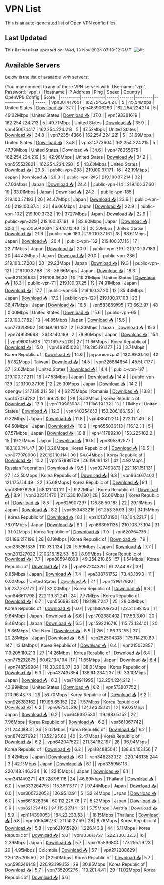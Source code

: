 # VPN List

This is an auto-generated list of Open VPN config files.

## Last Updated

This list was last updated on: Wed, 13 Nov 2024 07:18:32 GMT.
![Alt](https://repobeats.axiom.co/api/embed/186b98318ef1479477931607c1ad7d823f12451f.svg "Repobeats analytics image")

## Available Servers

Below is the list of available VPN servers:

(You may connect to any of these VPN servers with: Username: 'vpn', Password: 'vpn'.)
| Hostname | IP Address | Ping | Speed | Country | OpenVPN Config | Score |
|----------|------------|------|-------|---------|----------------| ----- |
| vpn301447651 | 162.254.224.217 | 5 | 45.54Mbps | United States | [Download 📥](./configs/server_0_US.ovpn) | 37.7 |
| vpn486906280 | 162.254.224.214 | 5 | 49.02Mbps | United States | [Download 📥](./configs/server_1_US.ovpn) | 37.0 |
| vpn593381619 | 162.254.224.213 | 5 | 49.71Mbps | United States | [Download 📥](./configs/server_2_US.ovpn) | 35.9 |
| vpn450074417 | 162.254.224.218 | 5 | 47.52Mbps | United States | [Download 📥](./configs/server_3_US.ovpn) | 34.8 |
| vpn723544366 | 162.254.224.221 | 5 | 31.99Mbps | United States | [Download 📥](./configs/server_4_US.ovpn) | 34.8 |
| vpn314773604 | 162.254.224.215 | 5 | 47.79Mbps | United States | [Download 📥](./configs/server_5_US.ovpn) | 34.6 |
| vpn476355675 | 162.254.224.219 | 5 | 42.98Mbps | United States | [Download 📥](./configs/server_6_US.ovpn) | 34.2 |
| vpn555522821 | 162.254.224.220 | 5 | 43.60Mbps | United States | [Download 📥](./configs/server_7_US.ovpn) | 29.3 |
| public-vpn-238 | 219.100.37.171 | 16 | 42.19Mbps | Japan | [Download 📥](./configs/server_8_JP.ovpn) | 26.3 |
| public-vpn-205 | 219.100.37.214 | 32 | 47.03Mbps | Japan | [Download 📥](./configs/server_9_JP.ovpn) | 24.4 |
| public-vpn-114 | 219.100.37.60 | 19 | 33.01Mbps | Japan | [Download 📥](./configs/server_10_JP.ovpn) | 24.3 |
| public-vpn-185 | 219.100.37.193 | 26 | 94.47Mbps | Japan | [Download 📥](./configs/server_11_JP.ovpn) | 23.6 |
| public-vpn-40 | 219.100.37.4 | 23 | 46.06Mbps | Japan | [Download 📥](./configs/server_12_JP.ovpn) | 22.9 |
| public-vpn-102 | 219.100.37.32 | 19 | 37.27Mbps | Japan | [Download 📥](./configs/server_13_JP.ovpn) | 22.9 |
| public-vpn-229 | 219.100.37.191 | 8 | 83.60Mbps | Japan | [Download 📥](./configs/server_14_JP.ovpn) | 22.6 |
| vpn395846684 | 24.17.113.48 | 2 | 36.53Mbps | United States | [Download 📥](./configs/server_15_US.ovpn) | 21.6 |
| public-vpn-183 | 219.100.37.161 | 18 | 88.61Mbps | Japan | [Download 📥](./configs/server_16_JP.ovpn) | 20.4 |
| public-vpn-132 | 219.100.37.115 | 17 | 22.71Mbps | Japan | [Download 📥](./configs/server_17_JP.ovpn) | 20.0 |
| public-vpn-219 | 219.100.37.183 | 20 | 44.42Mbps | Japan | [Download 📥](./configs/server_18_JP.ovpn) | 20.0 |
| public-vpn-236 | 219.100.37.203 | 23 | 29.23Mbps | Japan | [Download 📥](./configs/server_19_JP.ovpn) | 19.3 |
| public-vpn-121 | 219.100.37.88 | 18 | 36.66Mbps | Japan | [Download 📥](./configs/server_20_JP.ovpn) | 18.3 |
| vpn621408543 | 216.106.36.32 | 16 | 19.21Mbps | United States | [Download 📥](./configs/server_21_US.ovpn) | 18.3 |
| public-vpn-71 | 219.100.37.25 | 19 | 74.91Mbps | Japan | [Download 📥](./configs/server_22_JP.ovpn) | 17.7 |
| public-vpn-55 | 219.100.37.20 | 12 | 35.43Mbps | Japan | [Download 📥](./configs/server_23_JP.ovpn) | 17.2 |
| public-vpn-129 | 219.100.37.103 | 23 | 36.47Mbps | Japan | [Download 📥](./configs/server_24_JP.ovpn) | 16.5 |
| vpn583859995 | 73.66.2.97 | 48 | 0.00Mbps | United States | [Download 📥](./configs/server_25_US.ovpn) | 15.6 |
| public-vpn-65 | 219.100.37.82 | 13 | 44.85Mbps | Japan | [Download 📥](./configs/server_26_JP.ovpn) | 15.5 |
| vpn773218902 | 90.149.191.152 | 2 | 6.33Mbps | Japan | [Download 📥](./configs/server_27_JP.ovpn) | 15.3 |
| vpn749139698 | 36.13.140.189 | 2 | 78.90Mbps | Japan | [Download 📥](./configs/server_28_JP.ovpn) | 15.1 |
| vpn960015618 | 121.169.75.206 | 27 | 11.66Mbps | Korea Republic of | [Download 📥](./configs/server_29_KR.ovpn) | 15.0 |
| vpn498151023 | 119.205.191.177 | 33 | 3.71Mbps | Korea Republic of | [Download 📥](./configs/server_30_KR.ovpn) | 14.6 |
| jayporeonvpn2 | 122.99.21.46 | 42 | 57.82Mbps | Taiwan | [Download 📥](./configs/server_31_TW.ovpn) | 14.5 |
| vpn326864654 | 45.51.7.177 | 37 | 2.62Mbps | United States | [Download 📥](./configs/server_32_US.ovpn) | 14.4 |
| public-vpn-197 | 219.100.37.211 | 16 | 47.53Mbps | Japan | [Download 📥](./configs/server_33_JP.ovpn) | 14.4 |
| public-vpn-139 | 219.100.37.105 | 12 | 25.30Mbps | Japan | [Download 📥](./configs/server_34_JP.ovpn) | 14.2 |
| opengw | 217.138.212.58 | 4 | 62.75Mbps | Romania | [Download 📥](./configs/server_35_RO.ovpn) | 13.8 |
| vpn147034282 | 121.169.25.181 | 28 | 8.52Mbps | Korea Republic of | [Download 📥](./configs/server_36_KR.ovpn) | 12.8 |
| vpn139966984 | 131.106.19.102 | 18 | 1.11Mbps | United States | [Download 📥](./configs/server_37_US.ovpn) | 12.3 |
| vpn440254653 | 153.206.166.153 | 6 | 0.32Mbps | Japan | [Download 📥](./configs/server_38_JP.ovpn) | 11.8 |
| vpn488412214 | 222.11.1.40 | 8 | 64.50Mbps | Japan | [Download 📥](./configs/server_39_JP.ovpn) | 10.9 |
| vpn655036513 | 116.12.3.1 | 5 | 87.57Mbps | Japan | [Download 📥](./configs/server_40_JP.ovpn) | 10.8 |
| vpn411789230 | 153.225.102.2 | 15 | 19.25Mbps | Japan | [Download 📥](./configs/server_41_JP.ovpn) | 10.5 |
| vpn305892577 | 183.100.144.47 | 30 | 3.26Mbps | Korea Republic of | [Download 📥](./configs/server_42_KR.ovpn) | 10.5 |
| vpn977978908 | 220.121.10.114 | 30 | 54.64Mbps | Korea Republic of | [Download 📥](./configs/server_43_KR.ovpn) | 10.2 |
| vpn157990709 | 46.191.191.121 | 42 | 4.92Mbps | Russian Federation | [Download 📥](./configs/server_44_RU.ovpn) | 9.5 |
| vpn927490873 | 221.161.151.131 | 27 | 43.50Mbps | Korea Republic of | [Download 📥](./configs/server_45_KR.ovpn) | 9.3 |
| vpn964667403 | 121.175.154.49 | 22 | 35.68Mbps | Korea Republic of | [Download 📥](./configs/server_46_KR.ovpn) | 9.1 |
| vpn189828256 | 58.121.101.111 | - | 9.22Mbps | Korea Republic of | [Download 📥](./configs/server_47_KR.ovpn) | 8.9 |
| vpn302315470 | 211.230.10.180 | 28 | 52.66Mbps | Korea Republic of | [Download 📥](./configs/server_48_KR.ovpn) | 8.6 |
| vpn629907297 | 126.88.50.188 | 22 | 29.19Mbps | Japan | [Download 📥](./configs/server_49_JP.ovpn) | 8.2 |
| vpn853433216 | 61.253.39.93 | 39 | 34.15Mbps | Korea Republic of | [Download 📥](./configs/server_50_KR.ovpn) | 8.1 |
| vpn101373190 | 118.104.221.7 | 6 | 73.01Mbps | Japan | [Download 📥](./configs/server_51_JP.ovpn) | 8.1 |
| vpn863051138 | 210.103.73.104 | 31 | 31.02Mbps | Korea Republic of | [Download 📥](./configs/server_52_KR.ovpn) | 7.9 |
| vpn820764736 | 121.186.217.196 | 28 | 8.19Mbps | Korea Republic of | [Download 📥](./configs/server_53_KR.ovpn) | 7.9 |
| vpn235261335 | 110.93.1.134 | 28 | 5.59Mbps | Japan | [Download 📥](./configs/server_54_JP.ovpn) | 7.7 |
| vpn201227022 | 210.216.152.53 | 50 | 8.99Mbps | Korea Republic of | [Download 📥](./configs/server_55_KR.ovpn) | 7.7 |
| vpn885946898 | 49.254.210.65 | 57 | 1.54Mbps | Korea Republic of | [Download 📥](./configs/server_56_KR.ovpn) | 7.5 |
| vpn937204326 | 61.27.44.87 | 39 | 8.85Mbps | Japan | [Download 📥](./configs/server_57_JP.ovpn) | 7.4 |
| vpn338761752 | 73.43.189.3 | 11 | 0.00Mbps | United States | [Download 📥](./configs/server_58_US.ovpn) | 7.4 |
| vpn439917920 | 58.237.237.172 | 37 | 32.00Mbps | Korea Republic of | [Download 📥](./configs/server_59_KR.ovpn) | 6.8 |
| vpn846611798 | 222.119.31.241 | 24 | 7.77Mbps | Korea Republic of | [Download 📥](./configs/server_60_KR.ovpn) | 6.7 |
| vpn556992420 | 119.198.7.247 | 25 | 28.03Mbps | Korea Republic of | [Download 📥](./configs/server_61_KR.ovpn) | 6.6 |
| vpn188709733 | 122.211.89.156 | 1 | 9.64Mbps | Japan | [Download 📥](./configs/server_62_JP.ovpn) | 6.6 |
| vpn702380402 | 117.53.3.60 | 20 | 8.46Mbps | Japan | [Download 📥](./configs/server_63_JP.ovpn) | 6.5 |
| vpn592216710 | 115.73.134.101 | 20 | 5.86Mbps | Viet Nam | [Download 📥](./configs/server_64_VN.ovpn) | 6.5 |
| 2i6 | 1.66.33.155 | 27 | 20.28Mbps | Japan | [Download 📥](./configs/server_65_JP.ovpn) | 6.5 |
| vpn252504308 | 175.114.210.69 | 147 | 13.13Mbps | Korea Republic of | [Download 📥](./configs/server_66_KR.ovpn) | 6.4 |
| vpn215052857 | 119.205.110.213 | 27 | 14.26Mbps | Korea Republic of | [Download 📥](./configs/server_67_KR.ovpn) | 6.4 |
| vpn775232875 | 60.62.134.194 | 17 | 11.65Mbps | Japan | [Download 📥](./configs/server_68_JP.ovpn) | 6.4 |
| vpn748729984 | 118.33.206.37 | 28 | 38.03Mbps | Korea Republic of | [Download 📥](./configs/server_69_KR.ovpn) | 6.3 |
| vpn437437354 | 138.64.234.237 | 9 | 33.10Mbps | Japan | [Download 📥](./configs/server_70_JP.ovpn) | 6.3 |
| vpn748911995 | 162.254.224.212 | - | 43.99Mbps | United States | [Download 📥](./configs/server_71_US.ovpn) | 6.2 |
| vpn573807752 | 210.96.48.73 | 29 | 53.70Mbps | Korea Republic of | [Download 📥](./configs/server_72_KR.ovpn) | 6.2 |
| vpn926383162 | 119.198.65.152 | 22 | 7.57Mbps | Korea Republic of | [Download 📥](./configs/server_73_KR.ovpn) | 6.2 |
| vpn697202516 | 124.18.222.121 | 10 | 69.03Mbps | Japan | [Download 📥](./configs/server_74_JP.ovpn) | 6.2 |
| vpn649337533 | 119.198.65.152 | 22 | 7.96Mbps | Korea Republic of | [Download 📥](./configs/server_75_KR.ovpn) | 6.2 |
| vpn561067742 | 211.244.188.3 | 36 | 9.02Mbps | Korea Republic of | [Download 📥](./configs/server_76_KR.ovpn) | 6.2 |
| vpn874227992 | 113.52.195.66 | 40 | 2.47Mbps | Korea Republic of | [Download 📥](./configs/server_77_KR.ovpn) | 6.2 |
| vpn642047522 | 211.34.182.197 | 28 | 36.94Mbps | Korea Republic of | [Download 📥](./configs/server_78_KR.ovpn) | 6.2 |
| vpn184885045 | 138.64.103.156 | 7 | 9.42Mbps | Japan | [Download 📥](./configs/server_79_JP.ovpn) | 6.1 |
| vpn348233022 | 220.146.135.244 | 3 | 42.13Mbps | Japan | [Download 📥](./configs/server_80_JP.ovpn) | 6.1 |
| vpn335956113 | 220.148.246.234 | 16 | 22.15Mbps | Japan | [Download 📥](./configs/server_81_JP.ovpn) | 6.1 |
| vpn341449271 | 49.228.96.118 | 24 | 46.89Mbps | Thailand | [Download 📥](./configs/server_82_TH.ovpn) | 6.0 |
| vpn333264795 | 115.36.116.17 | 7 | 97.44Mbps | Japan | [Download 📥](./configs/server_83_JP.ovpn) | 6.0 |
| vpn300732058 | 126.95.13.91 | 5 | 32.34Mbps | Japan | [Download 📥](./configs/server_84_JP.ovpn) | 6.0 |
| vpn661826356 | 60.112.226.76 | 7 | 5.42Mbps | Japan | [Download 📥](./configs/server_85_JP.ovpn) | 5.9 |
| vpn621234412 | 84.115.227.14 | 21 | 5.75Mbps | Austria | [Download 📥](./configs/server_86_AT.ovpn) | 5.9 |
| vpn114399053 | 184.22.233.53 | - | 18.15Mbps | Thailand | [Download 📥](./configs/server_87_TH.ovpn) | 5.8 |
| vpn516546273 | 211.41.27.59 | 28 | 8.78Mbps | Korea Republic of | [Download 📥](./configs/server_88_KR.ovpn) | 5.8 |
| vpn621015920 | 1.226.143.9 | 44 | 6.11Mbps | Korea Republic of | [Download 📥](./configs/server_89_KR.ovpn) | 5.8 |
| vpn103818727 | 222.230.132.3 | 16 | 2.39Mbps | Japan | [Download 📥](./configs/server_90_JP.ovpn) | 5.7 |
| vpn795596804 | 177.255.29.23 | 29 | 4.95Mbps | Colombia | [Download 📥](./configs/server_91_CO.ovpn) | 5.7 |
| vpn272208629 | 220.125.205.50 | 31 | 22.60Mbps | Korea Republic of | [Download 📥](./configs/server_92_KR.ovpn) | 5.7 |
| vpn598246148 | 220.93.199.152 | 29 | 30.85Mbps | Korea Republic of | [Download 📥](./configs/server_93_KR.ovpn) | 5.7 |
| vpn735209276 | 119.201.4.41 | 29 | 11.02Mbps | Korea Republic of | [Download 📥](./configs/server_94_KR.ovpn) | 5.6 |
